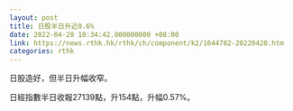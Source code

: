 ```yaml
---
layout: post
title: 日股半日升近0.6%
date: 2022-04-20 10:34:42.000000000 +08:00
link: https://news.rthk.hk/rthk/ch/component/k2/1644782-20220420.htm
categories: rthk
---
```


日股造好，但半日升幅收窄。

日經指數半日收報27139點，升154點，升幅0.57%。
